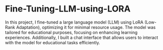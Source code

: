 # Fine-Tuning-LLM-using-LORA
In this project, I fine-tuned a large language model (LLM) using LoRA (Low-Rank Adaptation), optimizing it for minimal resource usage. The model was tailored for educational purposes, focusing on enhancing learning experiences. Additionally, I built a chat interface that allows users to interact with the model for educational tasks efficiently.
